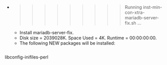 * >>>>>>>>> Running inst-min-con-xtra-mariadb-server-fix.sh ...
  * Install mariadb-server-fix.
  * Disk size = 2039028K. Space Used = 4K. Runtime = 00:00:00:00.
  * The following NEW packages will be installed:
  ```bash
libconfig-inifiles-perl
  ```
